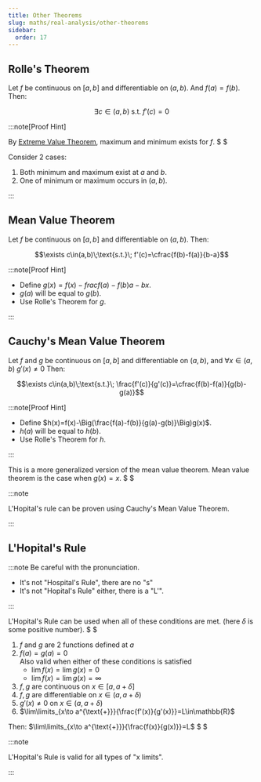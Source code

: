 ```yaml
---
title: Other Theorems
slug: maths/real-analysis/other-theorems
sidebar:
  order: 17
---
```


## Rolle's Theorem

Let $f$ be continuous on $[a,b]$ and differentiable on $(a,b)$. And $f(a)=f(b)$.
Then:

```math
\exists c\in(a,b)\;\text{s.t.}\; f'(c)=0
```

:::note[Proof Hint]

By
[Extreme Value Theorem](/maths/real-analysis/theorems-related-to-continuity/#extreme-value-theorem),
maximum and minimum exists for $f$. $ $

Consider 2 cases:

1. Both minimum and maximum exist at $a$ and $b$.
2. One of minimum or maximum occurs in $(a,b)$.

:::

## Mean Value Theorem

Let $f$ be continuous on $[a,b]$ and differentiable on $(a,b)$. Then:

```math
\exists c\in(a,b)\;\text{s.t.}\; f'(c)=\cfrac{f(b)-f(a)}{b-a}
```

:::note[Proof Hint]

- Define $g(x)=f(x)-frac{f(a)-f(b)}{a-b}x$.
- $g(a)$ will be equal to $g(b)$.
- Use Rolle's Theorem for $g$.

:::

## Cauchy's Mean Value Theorem

Let $f$ and $g$ be continuous on $[a,b]$ and differentiable on $(a,b)$, and
$\forall x \in (a,b)\;g'(x) \neq 0$ Then:

```math
\exists c\in(a,b)\;\text{s.t.}\; \frac{f'(c)}{g'(c)}=\cfrac{f(b)-f(a)}{g(b)-g(a)}
```

:::note[Proof Hint]

- Define $h(x)=f(x)-\Big(\frac{f(a)-f(b)}{g(a)-g(b)}\Big)g(x)$.
- $h(a)$ will be equal to $h(b)$.
- Use Rolle's Theorem for $h$.

:::

This is a more generalized version of the mean value theorem. Mean value theorem
is the case when $g(x)=x$. $ $

:::note

L'Hopital's rule can be proven using Cauchy's Mean Value Theorem.

:::

## L'Hopital's Rule

:::note Be careful with the pronunciation.

- It's not "Hospital's Rule", there are no "s"
- It's not "Hopital's Rule" either, there is a "L'".

:::

L'Hopital's Rule can be used when all of these conditions are met. (here
$\delta$ is some positive number). $ $

1. $f$ and $g$ are 2 functions defined at $a$
2. $f(a)=g(a)=0$  
   Also valid when either of these conditions is satisfied
   - $\lim{f(x)}=\lim{g(x)}=0$
   - $\lim{f(x)}=\lim{g(x)}=\infty$
3. $f,g$ are continuous on $x\in[a,a+\delta]$
4. $f,g$ are differentiable on $x\in(a,a+\delta)$
5. $g'(x) \neq 0$ on $x\in(a,a+\delta)$
6. $\lim\limits_{x\to a^{\text{+}}}{\frac{f'(x)}{g'(x)}}=L\in\mathbb{R}$

Then: $\lim\limits_{x\to a^{\text{+}}}{\frac{f(x)}{g(x)}}=L$ $ $

:::note

L'Hopital's Rule is valid for all types of "x limits".

:::
